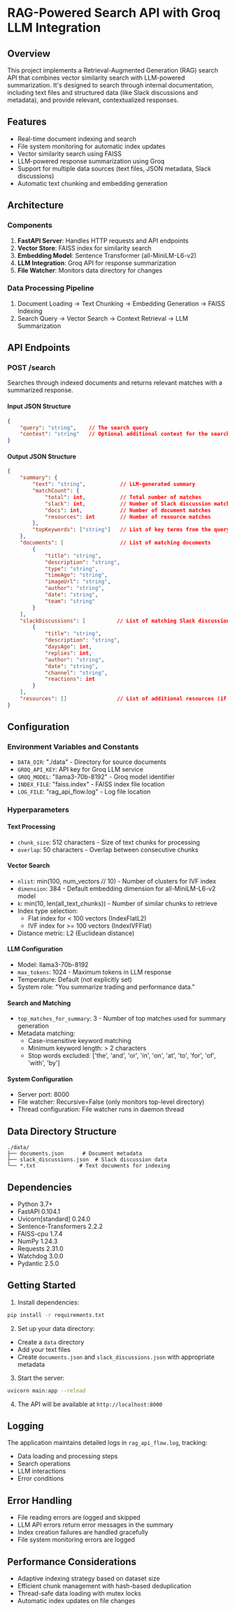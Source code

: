 # RAG-Powered Search API with Groq LLM Integration

## Overview
This project implements a Retrieval-Augmented Generation (RAG) search API that combines vector similarity search with LLM-powered summarization. It's designed to search through internal documentation, including text files and structured data (like Slack discussions and metadata), and provide relevant, contextualized responses.

## Features
- Real-time document indexing and search
- File system monitoring for automatic index updates
- Vector similarity search using FAISS
- LLM-powered response summarization using Groq
- Support for multiple data sources (text files, JSON metadata, Slack discussions)
- Automatic text chunking and embedding generation

## Architecture

### Components
1. **FastAPI Server**: Handles HTTP requests and API endpoints
2. **Vector Store**: FAISS index for similarity search
3. **Embedding Model**: Sentence Transformer (all-MiniLM-L6-v2)
4. **LLM Integration**: Groq API for response summarization
5. **File Watcher**: Monitors data directory for changes

### Data Processing Pipeline
1. Document Loading → Text Chunking → Embedding Generation → FAISS Indexing
2. Search Query → Vector Search → Context Retrieval → LLM Summarization

## API Endpoints

### POST /search
Searches through indexed documents and returns relevant matches with a summarized response.

#### Input JSON Structure
```json
{
    "query": "string",    // The search query
    "context": "string"   // Optional additional context for the search
}
```

#### Output JSON Structure
```json
{
    "summary": {
        "text": "string",           // LLM-generated summary
        "matchCount": {
            "total": int,           // Total number of matches
            "slack": int,           // Number of Slack discussion matches
            "docs": int,            // Number of document matches
            "resources": int        // Number of resource matches
        },
        "topKeywords": ["string"]   // List of key terms from the query
    },
    "documents": [                  // List of matching documents
        {
            "title": "string",
            "description": "string",
            "type": "string",
            "timeAgo": "string",
            "imageUrl": "string",
            "author": "string",
            "date": "string",
            "team": "string"
        }
    ],
    "slackDiscussions": [          // List of matching Slack discussions
        {
            "title": "string",
            "description": "string",
            "daysAgo": int,
            "replies": int,
            "author": "string",
            "date": "string",
            "channel": "string",
            "reactions": int
        }
    ],
    "resources": []                // List of additional resources (if any)
}
```

## Configuration

### Environment Variables and Constants
- `DATA_DIR`: "./data" - Directory for source documents
- `GROQ_API_KEY`: API key for Groq LLM service
- `GROQ_MODEL`: "llama3-70b-8192" - Groq model identifier
- `INDEX_FILE`: "faiss.index" - FAISS index file location
- `LOG_FILE`: "rag_api_flow.log" - Log file location

### Hyperparameters

#### Text Processing
- `chunk_size`: 512 characters - Size of text chunks for processing
- `overlap`: 50 characters - Overlap between consecutive chunks

#### Vector Search
- `nlist`: min(100, num_vectors // 10) - Number of clusters for IVF index
- `dimension`: 384 - Default embedding dimension for all-MiniLM-L6-v2 model
- `k`: min(10, len(all_text_chunks)) - Number of similar chunks to retrieve
- Index type selection:
  - Flat index for < 100 vectors (IndexFlatL2)
  - IVF index for >= 100 vectors (IndexIVFFlat)
- Distance metric: L2 (Euclidean distance)

#### LLM Configuration
- Model: llama3-70b-8192
- `max_tokens`: 1024 - Maximum tokens in LLM response
- Temperature: Default (not explicitly set)
- System role: "You summarize trading and performance data."

#### Search and Matching
- `top_matches_for_summary`: 3 - Number of top matches used for summary generation
- Metadata matching:
  - Case-insensitive keyword matching
  - Minimum keyword length: > 2 characters
  - Stop words excluded: ['the', 'and', 'or', 'in', 'on', 'at', 'to', 'for', 'of', 'with', 'by']

#### System Configuration
- Server port: 8000
- File watcher: Recursive=False (only monitors top-level directory)
- Thread configuration: File watcher runs in daemon thread

## Data Directory Structure
```
./data/
├── documents.json      # Document metadata
├── slack_discussions.json  # Slack discussion data
└── *.txt              # Text documents for indexing
```

## Dependencies
- Python 3.7+
- FastAPI 0.104.1
- Uvicorn[standard] 0.24.0
- Sentence-Transformers 2.2.2
- FAISS-cpu 1.7.4
- NumPy 1.24.3
- Requests 2.31.0
- Watchdog 3.0.0
- Pydantic 2.5.0

## Getting Started

1. Install dependencies:
```bash
pip install -r requirements.txt
```

2. Set up your data directory:
- Create a `data` directory
- Add your text files
- Create `documents.json` and `slack_discussions.json` with appropriate metadata

3. Start the server:
```bash
uvicorn main:app --reload
```

4. The API will be available at `http://localhost:8000`

## Logging
The application maintains detailed logs in `rag_api_flow.log`, tracking:
- Data loading and processing steps
- Search operations
- LLM interactions
- Error conditions

## Error Handling
- File reading errors are logged and skipped
- LLM API errors return error messages in the summary
- Index creation failures are handled gracefully
- File system monitoring errors are logged

## Performance Considerations
- Adaptive indexing strategy based on dataset size
- Efficient chunk management with hash-based deduplication
- Thread-safe data loading with mutex locks
- Automatic index updates on file changes 